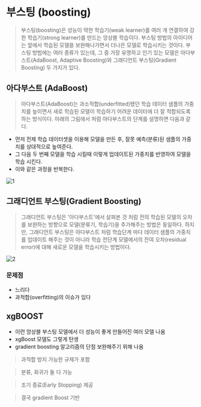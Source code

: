 # 부스팅 (boosting)
> 부스팅(boosting)은 성능이 약한 학습기(weak learner)를 여러 개 연결하여 강한 학습기(strong learner)를 만드는 앙상블 학습이다. 부스팅 방법의 아이디어는 앞에서 학습된 모델을 보완해나가면서 더나은 모델로 학습시키는 것이다. 부스팅 방법에는 여러 종류가 있는데, 그 중 가장 유명하고 인기 있는 모델은 아다부스트(AdaBoost, Adaptive Boosting)와 그래디언트 부스팅(Gradient Boosting) 두 가지가 있다.

## 아다부스트 (AdaBoost)
> 아다부스트(AdaBoost)는 과소적합(underfitted)됐던 학습 데이터 샘플의 가중치를 높이면서 새로 학습된 모델이 학습하기 어려운 데이터에 더 잘 적합되도록 하는 방식이다. 아래의 그림에서 처럼 아다부스트의 단계를 설명하면 다음과 같다.

- 먼저 전제 학습 데이터셋을 이용해 모델을 만든 후, 잘못 예측(분류)된 샘플의 가중치를 상대적으로 높여준다.
- 그 다음 두 번째 모델을 학습 시킬때 이렇게 업데이트된 가중치를 반영하여 모델을 학습 시킨다.
- 이와 같은 과정을 반복한다.

![1](https://github.com/jaeb0129/baseball/assets/63768509/ab654ded-a217-45d6-b28d-3397c935cead)

## 그래디언트 부스팅(Gradient Boosting)
> 그래디언트 부스팅은 '아다부스트'에서 살펴본 것 처럼 전의 학습된 모델의 오차를 보완하는 방향으로 모델(분류기, 학습기)을 추가해주는 방법은 동일하다. 하지만, 그래디언트 부스팅은 아다부스트 처럼 학습단계 마다 데이터 샘플의 가중치를 업데이트 해주는 것이 아니라 학습 전단계 모델에서의 잔여 오차(residual error)에 대해 새로운 모델을 학습시키는 방법이다.

![2](https://github.com/jaeb0129/baseball/assets/63768509/8f56fd1f-5e5f-44b9-ba77-827cada79413)

### 문제점
- 느리다
- 과적합(overfitting)의 이슈가 있다

## xgBOOST

- 이런 앙상블 부스팅 모델에서 더 성능이 좋게 만들어진 여러 모델 나옴
- xgBoost 모델도 그렇게 탄생
- gradient boosting 알고리즘의 단점 보완해주기 위해 나옴

> 과적합 방지 가능한 규제가 포함

> 분류, 회귀가 둘 다 가능

> 조기 종료(Early Stopping) 제공

> 결국 gradient Boost 기반
